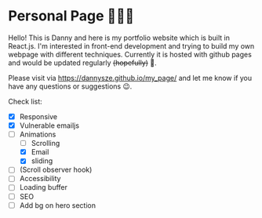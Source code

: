 # Personal Page 💁🏻‍♂️

Hello! This is Danny and here is my portfolio website which is built in React.js. I'm interested in front-end development and trying to build my own webpage with different techniques. Currently it is hosted with github pages and would be updated regularly ~~(hopefully)~~ 🤣.

Please visit via https://dannysze.github.io/my_page/ and let me know if you have any questions or suggestions 😉.

Check list:

- [x] Responsive
- [x] Vulnerable emailjs
- [ ] Animations
  - [ ] Scrolling
  - [x] Email
  - [x] sliding
- [ ] (Scroll observer hook)
- [ ] Accessibility
- [ ] Loading buffer
- [ ] SEO
- [ ] Add bg on hero section
